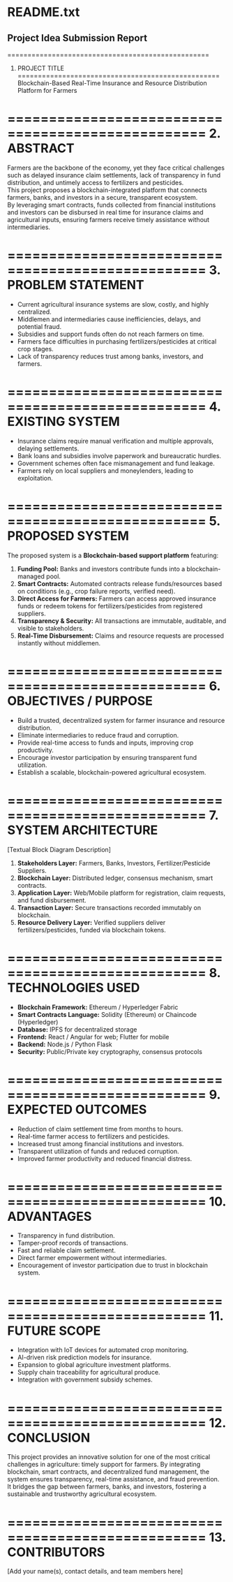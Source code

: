 
#  README.txt
## Project Idea Submission Report  

==================================================
1. PROJECT TITLE
==================================================
Blockchain-Based Real-Time Insurance and Resource Distribution Platform for Farmers  

==================================================
2. ABSTRACT
==================================================
Farmers are the backbone of the economy, yet they face critical challenges such as delayed insurance claim settlements, lack of transparency in fund distribution, and untimely access to fertilizers and pesticides.  
This project proposes a blockchain-integrated platform that connects farmers, banks, and investors in a secure, transparent ecosystem.  
By leveraging smart contracts, funds collected from financial institutions and investors can be disbursed in real time for insurance claims and agricultural inputs, ensuring farmers receive timely assistance without intermediaries.  

==================================================
3. PROBLEM STATEMENT
==================================================
- Current agricultural insurance systems are slow, costly, and highly centralized.  
- Middlemen and intermediaries cause inefficiencies, delays, and potential fraud.  
- Subsidies and support funds often do not reach farmers on time.  
- Farmers face difficulties in purchasing fertilizers/pesticides at critical crop stages.  
- Lack of transparency reduces trust among banks, investors, and farmers.  

==================================================
4. EXISTING SYSTEM
==================================================
- Insurance claims require manual verification and multiple approvals, delaying settlements.  
- Bank loans and subsidies involve paperwork and bureaucratic hurdles.  
- Government schemes often face mismanagement and fund leakage.  
- Farmers rely on local suppliers and moneylenders, leading to exploitation.  

==================================================
5. PROPOSED SYSTEM
==================================================
The proposed system is a **Blockchain-based support platform** featuring:  
1. **Funding Pool:** Banks and investors contribute funds into a blockchain-managed pool.  
2. **Smart Contracts:** Automated contracts release funds/resources based on conditions (e.g., crop failure reports, verified need).  
3. **Direct Access for Farmers:** Farmers can access approved insurance funds or redeem tokens for fertilizers/pesticides from registered suppliers.  
4. **Transparency & Security:** All transactions are immutable, auditable, and visible to stakeholders.  
5. **Real-Time Disbursement:** Claims and resource requests are processed instantly without middlemen.  

==================================================
6. OBJECTIVES / PURPOSE
==================================================
- Build a trusted, decentralized system for farmer insurance and resource distribution.  
- Eliminate intermediaries to reduce fraud and corruption.  
- Provide real-time access to funds and inputs, improving crop productivity.  
- Encourage investor participation by ensuring transparent fund utilization.  
- Establish a scalable, blockchain-powered agricultural ecosystem.  

==================================================
7. SYSTEM ARCHITECTURE
==================================================
[Textual Block Diagram Description]  

1. **Stakeholders Layer:** Farmers, Banks, Investors, Fertilizer/Pesticide Suppliers.  
2. **Blockchain Layer:** Distributed ledger, consensus mechanism, smart contracts.  
3. **Application Layer:** Web/Mobile platform for registration, claim requests, and fund disbursement.  
4. **Transaction Layer:** Secure transactions recorded immutably on blockchain.  
5. **Resource Delivery Layer:** Verified suppliers deliver fertilizers/pesticides, funded via blockchain tokens.  

==================================================
8. TECHNOLOGIES USED
==================================================
- **Blockchain Framework:** Ethereum / Hyperledger Fabric  
- **Smart Contracts Language:** Solidity (Ethereum) or Chaincode (Hyperledger)  
- **Database:** IPFS for decentralized storage  
- **Frontend:** React / Angular for web; Flutter for mobile  
- **Backend:** Node.js / Python Flask  
- **Security:** Public/Private key cryptography, consensus protocols  

==================================================
9. EXPECTED OUTCOMES
==================================================
- Reduction of claim settlement time from months to hours.  
- Real-time farmer access to fertilizers and pesticides.  
- Increased trust among financial institutions and investors.  
- Transparent utilization of funds and reduced corruption.  
- Improved farmer productivity and reduced financial distress.  

==================================================
10. ADVANTAGES
==================================================
- Transparency in fund distribution.  
- Tamper-proof records of transactions.  
- Fast and reliable claim settlement.  
- Direct farmer empowerment without intermediaries.  
- Encouragement of investor participation due to trust in blockchain system.  

==================================================
11. FUTURE SCOPE
==================================================
- Integration with IoT devices for automated crop monitoring.  
- AI-driven risk prediction models for insurance.  
- Expansion to global agriculture investment platforms.  
- Supply chain traceability for agricultural produce.  
- Integration with government subsidy schemes.  

==================================================
12. CONCLUSION
==================================================
This project provides an innovative solution for one of the most critical challenges in agriculture: timely support for farmers. By integrating blockchain, smart contracts, and decentralized fund management, the system ensures transparency, real-time assistance, and fraud prevention.  
It bridges the gap between farmers, banks, and investors, fostering a sustainable and trustworthy agricultural ecosystem.  

==================================================
13. CONTRIBUTORS
==================================================
[Add your name(s), contact details, and team members here]  
